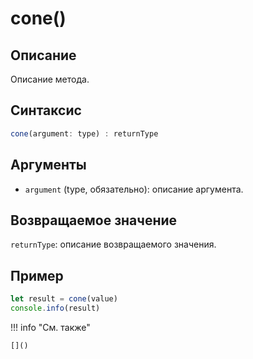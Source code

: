 # cone()

## Описание
Описание метода.

## Синтаксис
```javascript
cone(argument: type) : returnType
```

## Аргументы
- `argument` (type, обязательно): описание аргумента.

## Возвращаемое значение
`returnType`: описание возвращаемого значения.

## Пример
```javascript linenums="1"
let result = cone(value)
console.info(result)
```

!!! info "См. также"

    []()

